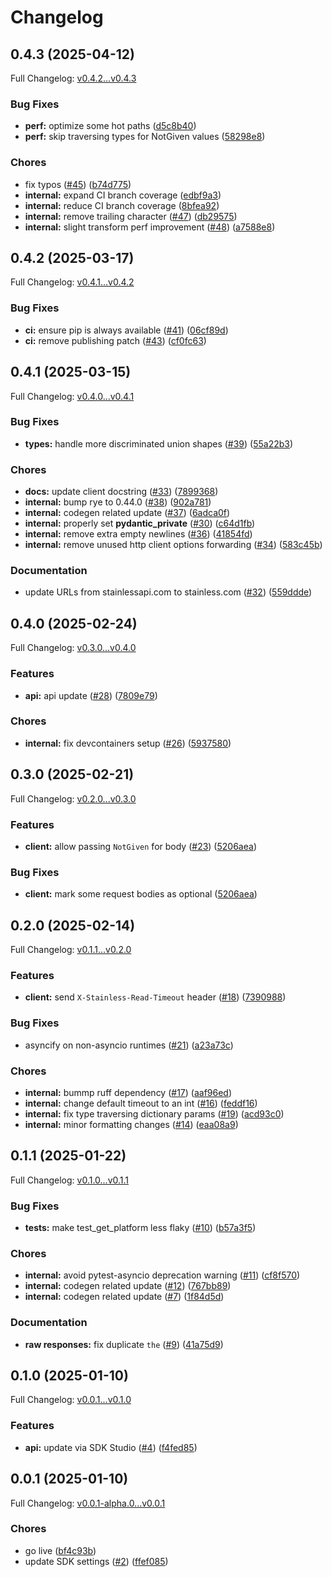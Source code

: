 # Changelog

## 0.4.3 (2025-04-12)

Full Changelog: [v0.4.2...v0.4.3](https://github.com/SigmaEf5ect/sigma-sdk-python/compare/v0.4.2...v0.4.3)

### Bug Fixes

* **perf:** optimize some hot paths ([d5c8b40](https://github.com/SigmaEf5ect/sigma-sdk-python/commit/d5c8b40176f2c0dcf2fce6e13c2cc8f9ff537c10))
* **perf:** skip traversing types for NotGiven values ([58298e8](https://github.com/SigmaEf5ect/sigma-sdk-python/commit/58298e8109368628361d526738bb8ac8da3816bf))


### Chores

* fix typos ([#45](https://github.com/SigmaEf5ect/sigma-sdk-python/issues/45)) ([b74d775](https://github.com/SigmaEf5ect/sigma-sdk-python/commit/b74d775eb684311f53511bc691706d81eaf1187f))
* **internal:** expand CI branch coverage ([edbf9a3](https://github.com/SigmaEf5ect/sigma-sdk-python/commit/edbf9a301ea1bf763b36e2795e2ff049ef4f5787))
* **internal:** reduce CI branch coverage ([8bfea92](https://github.com/SigmaEf5ect/sigma-sdk-python/commit/8bfea923cde8aab2da952b8517b6da03382e033d))
* **internal:** remove trailing character ([#47](https://github.com/SigmaEf5ect/sigma-sdk-python/issues/47)) ([db29575](https://github.com/SigmaEf5ect/sigma-sdk-python/commit/db29575f35df93a4211a5d9402cea30deefb9d10))
* **internal:** slight transform perf improvement ([#48](https://github.com/SigmaEf5ect/sigma-sdk-python/issues/48)) ([a7588e8](https://github.com/SigmaEf5ect/sigma-sdk-python/commit/a7588e870f2e867e1464bf3a54c010f5e98c5866))

## 0.4.2 (2025-03-17)

Full Changelog: [v0.4.1...v0.4.2](https://github.com/SigmaEf5ect/sigma-sdk-python/compare/v0.4.1...v0.4.2)

### Bug Fixes

* **ci:** ensure pip is always available ([#41](https://github.com/SigmaEf5ect/sigma-sdk-python/issues/41)) ([06cf89d](https://github.com/SigmaEf5ect/sigma-sdk-python/commit/06cf89d546387a5b227f82b58de6caac8ea1e3dd))
* **ci:** remove publishing patch ([#43](https://github.com/SigmaEf5ect/sigma-sdk-python/issues/43)) ([cf0fc63](https://github.com/SigmaEf5ect/sigma-sdk-python/commit/cf0fc63a80126a20a17d0f573148fd44949ad9bc))

## 0.4.1 (2025-03-15)

Full Changelog: [v0.4.0...v0.4.1](https://github.com/SigmaEf5ect/sigma-sdk-python/compare/v0.4.0...v0.4.1)

### Bug Fixes

* **types:** handle more discriminated union shapes ([#39](https://github.com/SigmaEf5ect/sigma-sdk-python/issues/39)) ([55a22b3](https://github.com/SigmaEf5ect/sigma-sdk-python/commit/55a22b3d9628535a44fee23889a65cae9fc50674))


### Chores

* **docs:** update client docstring ([#33](https://github.com/SigmaEf5ect/sigma-sdk-python/issues/33)) ([7899368](https://github.com/SigmaEf5ect/sigma-sdk-python/commit/7899368ef9cc1759e24b4d31e024542ab9db881a))
* **internal:** bump rye to 0.44.0 ([#38](https://github.com/SigmaEf5ect/sigma-sdk-python/issues/38)) ([902a781](https://github.com/SigmaEf5ect/sigma-sdk-python/commit/902a7811a1e08e61956ddced70a7a4f1bf407bce))
* **internal:** codegen related update ([#37](https://github.com/SigmaEf5ect/sigma-sdk-python/issues/37)) ([6adca0f](https://github.com/SigmaEf5ect/sigma-sdk-python/commit/6adca0f856aa41ec4239eceb7d3b5e956ce9b943))
* **internal:** properly set __pydantic_private__ ([#30](https://github.com/SigmaEf5ect/sigma-sdk-python/issues/30)) ([c64d1fb](https://github.com/SigmaEf5ect/sigma-sdk-python/commit/c64d1fb8d4b3db9e50b08df773c49884e3d1877f))
* **internal:** remove extra empty newlines ([#36](https://github.com/SigmaEf5ect/sigma-sdk-python/issues/36)) ([41854fd](https://github.com/SigmaEf5ect/sigma-sdk-python/commit/41854fdbf818cb41c8ab2e0162106f1d00aaa2e5))
* **internal:** remove unused http client options forwarding ([#34](https://github.com/SigmaEf5ect/sigma-sdk-python/issues/34)) ([583c45b](https://github.com/SigmaEf5ect/sigma-sdk-python/commit/583c45b5c68303a9a09158192522c3fe5ae5886c))


### Documentation

* update URLs from stainlessapi.com to stainless.com ([#32](https://github.com/SigmaEf5ect/sigma-sdk-python/issues/32)) ([559ddde](https://github.com/SigmaEf5ect/sigma-sdk-python/commit/559dddefe42ba19e1b6aa4e333fc5cd4cf6bf322))

## 0.4.0 (2025-02-24)

Full Changelog: [v0.3.0...v0.4.0](https://github.com/SigmaEf5ect/sigma-sdk-python/compare/v0.3.0...v0.4.0)

### Features

* **api:** api update ([#28](https://github.com/SigmaEf5ect/sigma-sdk-python/issues/28)) ([7809e79](https://github.com/SigmaEf5ect/sigma-sdk-python/commit/7809e79ba55bb3b75c53cdc17b2f7ab40a364a7f))


### Chores

* **internal:** fix devcontainers setup ([#26](https://github.com/SigmaEf5ect/sigma-sdk-python/issues/26)) ([5937580](https://github.com/SigmaEf5ect/sigma-sdk-python/commit/5937580009ce2f08dc851e1303aaac678abbe9e6))

## 0.3.0 (2025-02-21)

Full Changelog: [v0.2.0...v0.3.0](https://github.com/SigmaEf5ect/sigma-sdk-python/compare/v0.2.0...v0.3.0)

### Features

* **client:** allow passing `NotGiven` for body ([#23](https://github.com/SigmaEf5ect/sigma-sdk-python/issues/23)) ([5206aea](https://github.com/SigmaEf5ect/sigma-sdk-python/commit/5206aea5288d86d1165e1cf2be1e0c5b04437f60))


### Bug Fixes

* **client:** mark some request bodies as optional ([5206aea](https://github.com/SigmaEf5ect/sigma-sdk-python/commit/5206aea5288d86d1165e1cf2be1e0c5b04437f60))

## 0.2.0 (2025-02-14)

Full Changelog: [v0.1.1...v0.2.0](https://github.com/SigmaEf5ect/sigma-sdk-python/compare/v0.1.1...v0.2.0)

### Features

* **client:** send `X-Stainless-Read-Timeout` header ([#18](https://github.com/SigmaEf5ect/sigma-sdk-python/issues/18)) ([7390988](https://github.com/SigmaEf5ect/sigma-sdk-python/commit/73909887d03bc31ab1de57a5bed8ff17fe2ebcaf))


### Bug Fixes

* asyncify on non-asyncio runtimes ([#21](https://github.com/SigmaEf5ect/sigma-sdk-python/issues/21)) ([a23a73c](https://github.com/SigmaEf5ect/sigma-sdk-python/commit/a23a73cbf896b5b67f8205b65d93ea8d126ec580))


### Chores

* **internal:** bummp ruff dependency ([#17](https://github.com/SigmaEf5ect/sigma-sdk-python/issues/17)) ([aaf96ed](https://github.com/SigmaEf5ect/sigma-sdk-python/commit/aaf96ed10e589e8c7ce9abaf901b0a81a7274778))
* **internal:** change default timeout to an int ([#16](https://github.com/SigmaEf5ect/sigma-sdk-python/issues/16)) ([feddf16](https://github.com/SigmaEf5ect/sigma-sdk-python/commit/feddf163d12fe0ae96c0fa8d23b0b7534f5a6bf1))
* **internal:** fix type traversing dictionary params ([#19](https://github.com/SigmaEf5ect/sigma-sdk-python/issues/19)) ([acd93c0](https://github.com/SigmaEf5ect/sigma-sdk-python/commit/acd93c090fc7678a6410f98a27ecc55e3221453e))
* **internal:** minor formatting changes ([#14](https://github.com/SigmaEf5ect/sigma-sdk-python/issues/14)) ([eaa08a9](https://github.com/SigmaEf5ect/sigma-sdk-python/commit/eaa08a939ebf374ea8961b21745601d0fdcaf679))

## 0.1.1 (2025-01-22)

Full Changelog: [v0.1.0...v0.1.1](https://github.com/SigmaEf5ect/sigma-sdk-python/compare/v0.1.0...v0.1.1)

### Bug Fixes

* **tests:** make test_get_platform less flaky ([#10](https://github.com/SigmaEf5ect/sigma-sdk-python/issues/10)) ([b57a3f5](https://github.com/SigmaEf5ect/sigma-sdk-python/commit/b57a3f5d8a3e85653fe62ae8b97ff4d2135dc54e))


### Chores

* **internal:** avoid pytest-asyncio deprecation warning ([#11](https://github.com/SigmaEf5ect/sigma-sdk-python/issues/11)) ([cf8f570](https://github.com/SigmaEf5ect/sigma-sdk-python/commit/cf8f5703d338c7d8cbfaba7817170f8227ce9b00))
* **internal:** codegen related update ([#12](https://github.com/SigmaEf5ect/sigma-sdk-python/issues/12)) ([767bb89](https://github.com/SigmaEf5ect/sigma-sdk-python/commit/767bb89ece9430cfe0d46f03c14e2a85092f4b0a))
* **internal:** codegen related update ([#7](https://github.com/SigmaEf5ect/sigma-sdk-python/issues/7)) ([1f84d5d](https://github.com/SigmaEf5ect/sigma-sdk-python/commit/1f84d5dcd5b094379bacca0d2ad5b42a3e12ec1c))


### Documentation

* **raw responses:** fix duplicate `the` ([#9](https://github.com/SigmaEf5ect/sigma-sdk-python/issues/9)) ([41a75d9](https://github.com/SigmaEf5ect/sigma-sdk-python/commit/41a75d9f2b4fa2ad20eb86786aab623079aecab3))

## 0.1.0 (2025-01-10)

Full Changelog: [v0.0.1...v0.1.0](https://github.com/SigmaEf5ect/sigma-sdk-python/compare/v0.0.1...v0.1.0)

### Features

* **api:** update via SDK Studio ([#4](https://github.com/SigmaEf5ect/sigma-sdk-python/issues/4)) ([f4fed85](https://github.com/SigmaEf5ect/sigma-sdk-python/commit/f4fed85f8573cbd8deabb6df3d31b8329e9f8937))

## 0.0.1 (2025-01-10)

Full Changelog: [v0.0.1-alpha.0...v0.0.1](https://github.com/SigmaEf5ect/sigma-sdk-python/compare/v0.0.1-alpha.0...v0.0.1)

### Chores

* go live ([bf4c93b](https://github.com/SigmaEf5ect/sigma-sdk-python/commit/bf4c93b2d494b045ee12abbef4c4b41352273113))
* update SDK settings ([#2](https://github.com/SigmaEf5ect/sigma-sdk-python/issues/2)) ([ffef085](https://github.com/SigmaEf5ect/sigma-sdk-python/commit/ffef0859dcb7380acb7ede0c418816cd7166a10c))
